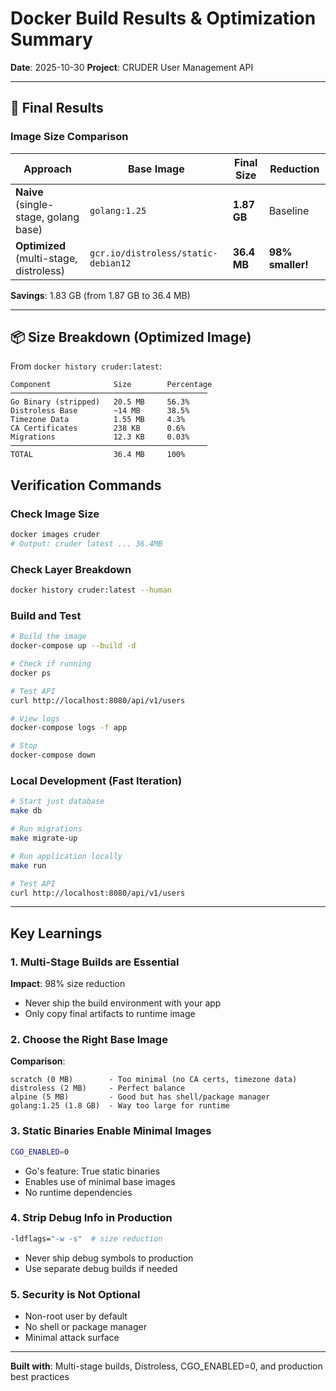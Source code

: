# Docker Build Results & Optimization Summary

**Date**: 2025-10-30
**Project**: CRUDER User Management API

---

## 🎯 Final Results

### Image Size Comparison

| Approach | Base Image | Final Size | Reduction |
|----------|-----------|-----------|-----------|
| **Naive** (single-stage, golang base) | `golang:1.25` | **1.87 GB** | Baseline |
| **Optimized** (multi-stage, distroless) | `gcr.io/distroless/static-debian12` | **36.4 MB** | **98% smaller!** |

**Savings**: 1.83 GB (from 1.87 GB to 36.4 MB)

---

## 📦 Size Breakdown (Optimized Image)

From `docker history cruder:latest`:

```
Component              Size        Percentage
────────────────────────────────────────────
Go Binary (stripped)   20.5 MB     56.3%
Distroless Base        ~14 MB      38.5%
Timezone Data          1.55 MB     4.3%
CA Certificates        238 KB      0.6%
Migrations             12.3 KB     0.03%
────────────────────────────────────────────
TOTAL                  36.4 MB     100%
```


## Verification Commands

### Check Image Size
```bash
docker images cruder
# Output: cruder latest ... 36.4MB
```

### Check Layer Breakdown
```bash
docker history cruder:latest --human
```

### Build and Test
```bash
# Build the image
docker-compose up --build -d

# Check if running
docker ps

# Test API
curl http://localhost:8080/api/v1/users

# View logs
docker-compose logs -f app

# Stop
docker-compose down
```

### Local Development (Fast Iteration)
```bash
# Start just database
make db

# Run migrations
make migrate-up

# Run application locally
make run

# Test API
curl http://localhost:8080/api/v1/users
```

---


## Key Learnings

### 1. Multi-Stage Builds are Essential
**Impact**: 98% size reduction
- Never ship the build environment with your app
- Only copy final artifacts to runtime image

### 2. Choose the Right Base Image
**Comparison**:
```
scratch (0 MB)        - Too minimal (no CA certs, timezone data)
distroless (2 MB)     - Perfect balance 
alpine (5 MB)         - Good but has shell/package manager
golang:1.25 (1.8 GB)  - Way too large for runtime
```

### 3. Static Binaries Enable Minimal Images
```bash
CGO_ENABLED=0 
```
- Go's feature: True static binaries
- Enables use of minimal base images
- No runtime dependencies

### 4. Strip Debug Info in Production
```bash
-ldflags="-w -s"  # size reduction
```
- Never ship debug symbols to production
- Use separate debug builds if needed

### 5. Security is Not Optional
- Non-root user by default
- No shell or package manager
- Minimal attack surface

---

**Built with**: Multi-stage builds, Distroless, CGO_ENABLED=0, and production best practices
